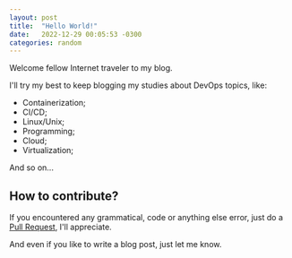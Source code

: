 ```yaml
---
layout: post
title:  "Hello World!"
date:   2022-12-29 00:05:53 -0300
categories: random
---
```

Welcome fellow Internet traveler to my blog.

I'll try my best to keep blogging my studies about DevOps topics, like:

+ Containerization;
+ CI/CD;
+ Linux/Unix;
+ Programming;
+ Cloud;
+ Virtualization;

And so on...

## How to contribute?

If you encountered any grammatical, code or anything else error, just do a [Pull Request](https://github.com/mvteus/mvteusblog/pulls), I'll appreciate.

And even if you like to write a blog post, just let me know.